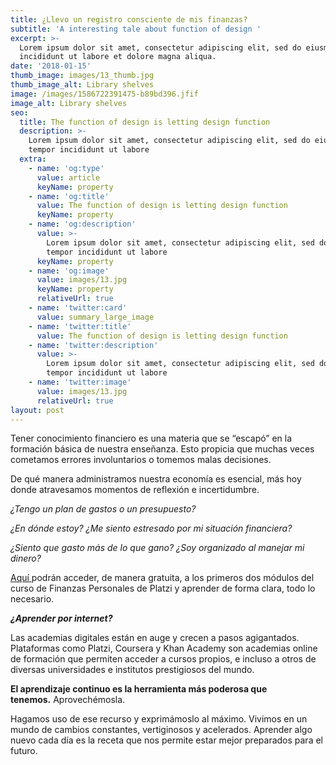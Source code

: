 ```yaml
---
title: ¿Llevo un registro consciente de mis finanzas?
subtitle: 'A interesting tale about function of design '
excerpt: >-
  Lorem ipsum dolor sit amet, consectetur adipiscing elit, sed do eiusmod tempor
  incididunt ut labore et dolore magna aliqua.
date: '2018-01-15'
thumb_image: images/13_thumb.jpg
thumb_image_alt: Library shelves
image: /images/1586722391475-b89bd396.jfif
image_alt: Library shelves
seo:
  title: The function of design is letting design function
  description: >-
    Lorem ipsum dolor sit amet, consectetur adipiscing elit, sed do eiusmod
    tempor incididunt ut labore
  extra:
    - name: 'og:type'
      value: article
      keyName: property
    - name: 'og:title'
      value: The function of design is letting design function
      keyName: property
    - name: 'og:description'
      value: >-
        Lorem ipsum dolor sit amet, consectetur adipiscing elit, sed do eiusmod
        tempor incididunt ut labore
      keyName: property
    - name: 'og:image'
      value: images/13.jpg
      keyName: property
      relativeUrl: true
    - name: 'twitter:card'
      value: summary_large_image
    - name: 'twitter:title'
      value: The function of design is letting design function
    - name: 'twitter:description'
      value: >-
        Lorem ipsum dolor sit amet, consectetur adipiscing elit, sed do eiusmod
        tempor incididunt ut labore
    - name: 'twitter:image'
      value: images/13.jpg
      relativeUrl: true
layout: post
---
```

Tener conocimiento financiero es una materia que se “escapó” en la formación básica de nuestra enseñanza. Esto propicia que muchas veces cometamos errores involuntarios o tomemos malas decisiones.

De qué manera administramos nuestra economía es esencial, más hoy donde atravesamos momentos de reflexión e incertidumbre.

*¿Tengo un plan de gastos o un presupuesto?*

*¿En dónde estoy? ¿Me siento estresado por mi situación financiera?*

*¿Siento que gasto más de lo que gano? ¿Soy organizado al manejar mi dinero?*

[Aquí ](https://platzi.com/cursos/finanzas/)podrán acceder, de manera gratuita, a los primeros dos módulos del curso de Finanzas Personales de Platzi y aprender de forma clara, todo lo necesario.

***¿Aprender por internet?***

Las academias digitales están en auge y crecen a pasos agigantados. Plataformas como Platzi, Coursera y Khan Academy son academias online de formación que permiten acceder a cursos propios, e incluso a otros de diversas universidades e institutos prestigiosos del mundo.

**El aprendizaje continuo es la herramienta más poderosa que tenemos.** Aprovechémosla.

Hagamos uso de ese recurso y exprimámoslo al máximo. Vivimos en un mundo de cambios constantes, vertiginosos y acelerados. Aprender algo nuevo cada día es la receta que nos permite estar mejor preparados para el futuro.

